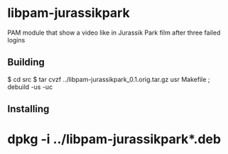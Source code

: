 libpam-jurassikpark
===================

PAM module that show a video like in Jurassik Park film after three failed logins

Building
--------

$ cd src
$ tar cvzf ../libpam-jurassikpark_0.1.orig.tar.gz usr Makefile ; debuild -us -uc

Installing
----------

# dpkg -i ../libpam-jurassikpark*.deb
